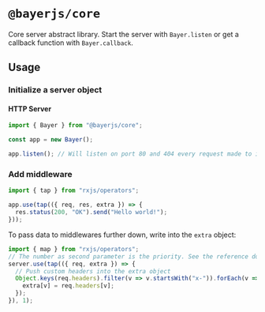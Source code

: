 # `@bayerjs/core`

Core server abstract library. Start the server with `Bayer.listen` or get a callback function with `Bayer.callback`.

## Usage

### Initialize a server object

#### HTTP Server

```typescript
import { Bayer } from "@bayerjs/core";

const app = new Bayer();

app.listen(); // Will listen on port 80 and 404 every request made to it
```

### Add middleware

```typescript
import { tap } from "rxjs/operators";

app.use(tap(({ req, res, extra }) => {
  res.status(200, "OK").send("Hello world!");
}));
```

To pass data to middlewares further down, write into the `extra` object:

```typescript
import { map } from "rxjs/operators";
// The number as second parameter is the priority. See the reference doc.
server.use(tap(({ req, extra }) => {
  // Push custom headers into the extra object
  Object.keys(req.headers).filter(v => v.startsWith("x-")).forEach(v => {
    extra[v] = req.headers[v];
  });
}), 1);
```
